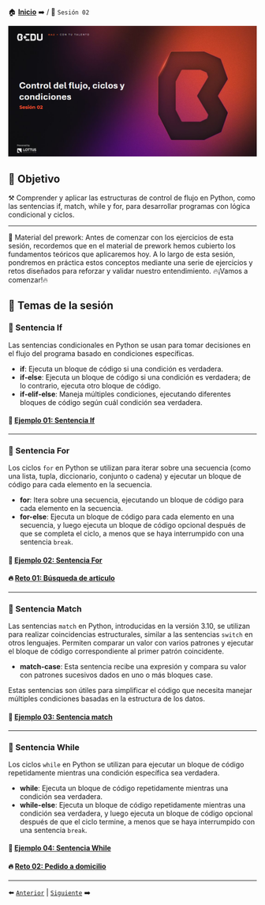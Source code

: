 🏠 [**Inicio**](../Readme.md) ➡️ / 📖 `Sesión 02`

<div align="center">
    <img src="Imagenes/S02_Bedu.png" alt="Sesion_02">
</div>

## 🎯 Objetivo

⚒️ Comprender y aplicar las estructuras de control de flujo en Python, como las sentencias if, match, while y for, para desarrollar programas con lógica condicional y ciclos.

---

📘 Material del prework:
Antes de comenzar con los ejercicios de esta sesión, recordemos que en el material de prework hemos cubierto los fundamentos teóricos que aplicaremos hoy. A lo largo de esta sesión, pondremos en práctica estos conceptos mediante una serie de ejercicios y retos diseñados para reforzar y validar nuestro entendimiento. 🔥¡Vamos a comenzar!🔥

## 📂 Temas de la sesión

### 📖 Sentencia If

Las sentencias condicionales en Python se usan para tomar decisiones en el flujo del programa basado en condiciones específicas.

- **if**: Ejecuta un bloque de código si una condición es verdadera.
- **if-else**: Ejecuta un bloque de código si una condición es verdadera; de lo contrario, ejecuta otro bloque de código.
- **if-elif-else**: Maneja múltiples condiciones, ejecutando diferentes bloques de código según cuál condición sea verdadera.

#### 📜 **[Ejemplo 01: Sentencia If](Ejemplo-01/Readme.md)**

---

### 📖 Sentencia For

Los ciclos `for` en Python se utilizan para iterar sobre una secuencia (como una lista, tupla, diccionario, conjunto o cadena) y ejecutar un bloque de código para cada elemento en la secuencia.

- **for**: Itera sobre una secuencia, ejecutando un bloque de código para cada elemento en la secuencia.
- **for-else**: Ejecuta un bloque de código para cada elemento en una secuencia, y luego ejecuta un bloque de código opcional después de que se completa el ciclo, a menos que se haya interrumpido con una sentencia `break`.

#### 📜 **[Ejemplo 02: Sentencia For](Ejemplo-02/Readme.md)**
#### 🔥 **[Reto 01: Búsqueda de articulo](Reto-01/Readme.md)**
---

### 📖 Sentencia Match

Las sentencias `match` en Python, introducidas en la versión 3.10, se utilizan para realizar coincidencias estructurales, similar a las sentencias `switch` en otros lenguajes. Permiten comparar un valor con varios patrones y ejecutar el bloque de código correspondiente al primer patrón coincidente.

- **match-case**: Esta sentencia recibe una expresión y compara su valor con patrones sucesivos dados en uno o más bloques case.

Estas sentencias son útiles para simplificar el código que necesita manejar múltiples condiciones basadas en la estructura de los datos.

#### 📜 **[Ejemplo 03: Sentencia match](Ejemplo-03/Readme.md)**

---

### 📖 Sentencia While

Los ciclos `while` en Python se utilizan para ejecutar un bloque de código repetidamente mientras una condición específica sea verdadera.

- **while**: Ejecuta un bloque de código repetidamente mientras una condición sea verdadera.
- **while-else**: Ejecuta un bloque de código repetidamente mientras una condición sea verdadera, y luego ejecuta un bloque de código opcional después de que el ciclo termine, a menos que se haya interrumpido con una sentencia `break`.


#### 📜 **[Ejemplo 04: Sentencia While](Ejemplo-04/Readme.md)**

#### 🔥 **[Reto 02: Pedido a domicilio](Reto-02/Readme.md)**
---

⬅️ [`Anterior`](../Readme.md) | [`Siguiente`](../Sesion-03/Readme.md) ➡️
